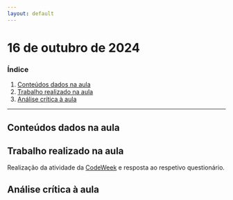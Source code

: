 ```yaml
---
layout: default
---
```

# 16 de outubro de 2024

<h3><b>Índice</b></h3>

1. [Conteúdos dados na aula](#conteúdos-dados-na-aula)
2. [Trabalho realizado na aula](#trabalho-realizado-na-aula)
3. [Análise crítica à aula](#análise-crítica-à-aula)

---

## Conteúdos dados na aula

## Trabalho realizado na aula

Realização da atividade da [CodeWeek](https://compute-it.toxicode.fr) e resposta ao respetivo questionário.

## Análise crítica à aula

